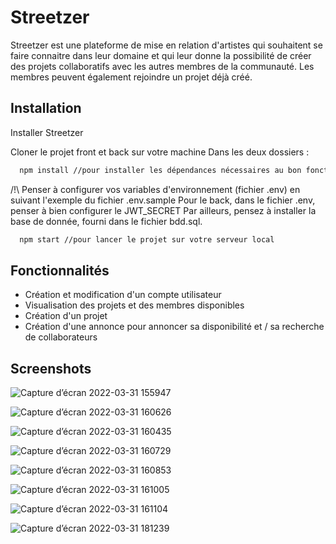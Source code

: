 # Streetzer

Streetzer est une plateforme de mise en relation d'artistes qui souhaitent se faire connaitre dans leur domaine et qui leur donne la possibilité de créer des projets collaboratifs avec les autres membres de la communauté.
Les membres peuvent également rejoindre un projet déjà créé.

## Installation

Installer Streetzer

Cloner le projet front et back sur votre machine
Dans les deux dossiers :

```bash
  npm install //pour installer les dépendances nécessaires au bon fonctionnement
```

/!\ Penser à configurer vos variables d'environnement (fichier .env)
en suivant l'exemple du fichier .env.sample
Pour le back, dans le fichier .env, penser à bien configurer le JWT_SECRET
Par ailleurs, pensez à installer la base de donnée, fourni dans le fichier bdd.sql.

```bash
  npm start //pour lancer le projet sur votre serveur local
```

## Fonctionnalités

- Création et modification d'un compte utilisateur
- Visualisation des projets et des membres disponibles
- Création d'un projet
- Création d'une annonce pour annoncer sa disponibilité et / sa recherche de collaborateurs

## Screenshots

![Capture d’écran 2022-03-31 155947](https://user-images.githubusercontent.com/91150258/161073922-2934a4f7-0bb3-47be-8417-aa8439f1c4f3.jpg)

![Capture d’écran 2022-03-31 160626](https://user-images.githubusercontent.com/91150258/161074578-58814c5b-d36b-4fbf-b905-acf3bb3f3f13.jpg)

![Capture d’écran 2022-03-31 160435](https://user-images.githubusercontent.com/91150258/161074182-5c394eea-7418-4d1d-a25f-364487748d8e.jpg)

![Capture d’écran 2022-03-31 160729](https://user-images.githubusercontent.com/91150258/161074799-007b8d35-1a52-482c-bf6d-cc130d21fc8f.jpg)

![Capture d’écran 2022-03-31 160853](https://user-images.githubusercontent.com/91150258/161075083-a8f0f195-0139-4b8e-b444-c3d135f6f16a.jpg)

![Capture d’écran 2022-03-31 161005](https://user-images.githubusercontent.com/91150258/161075384-50830366-3dd2-46ef-8669-0a7305c98b1f.jpg)

![Capture d’écran 2022-03-31 161104](https://user-images.githubusercontent.com/91150258/161075549-3022e411-b039-463b-9495-5168f5d60972.jpg)

![Capture d’écran 2022-03-31 181239](https://user-images.githubusercontent.com/91150258/161101441-9b64b325-1d23-46e6-b981-d388cf51e257.jpg)
